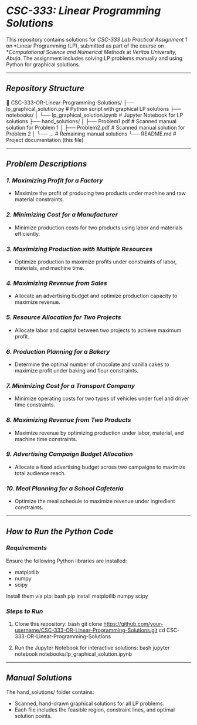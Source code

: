 # *CSC-333: Linear Programming Solutions*

This repository contains solutions for *CSC-333 Lab Practical Assignment 1* on *Linear Programming (LP), submitted as part of the course on **Computational Science and Numerical Methods* at *Veritas University, Abuja*. The assignment includes solving LP problems manually and using Python for graphical solutions.

---

## *Repository Structure*


📂 CSC-333-OR-Linear-Programming-Solutions/
├── lp_graphical_solution.py   # Python script with graphical LP solutions
├── notebooks/
│   └── lp_graphical_solution.ipynb  # Jupyter Notebook for LP solutions
├── hand_solutions/
│   ├── Problem1.pdf  # Scanned manual solution for Problem 1
│   ├── Problem2.pdf  # Scanned manual solution for Problem 2
│   └── ...           # Remaining manual solutions
└── README.md         # Project documentation (this file)


---

## *Problem Descriptions*

### *1. Maximizing Profit for a Factory*
- Maximize the profit of producing two products under machine and raw material constraints.

### *2. Minimizing Cost for a Manufacturer*
- Minimize production costs for two products using labor and materials efficiently.

### *3. Maximizing Production with Multiple Resources*
- Optimize production to maximize profits under constraints of labor, materials, and machine time.

### *4. Maximizing Revenue from Sales*
- Allocate an advertising budget and optimize production capacity to maximize revenue.

### *5. Resource Allocation for Two Projects*
- Allocate labor and capital between two projects to achieve maximum profit.

### *6. Production Planning for a Bakery*
- Determine the optimal number of chocolate and vanilla cakes to maximize profit under baking and flour constraints.

### *7. Minimizing Cost for a Transport Company*
- Minimize operating costs for two types of vehicles under fuel and driver time constraints.

### *8. Maximizing Revenue from Two Products*
- Maximize revenue by optimizing production under labor, material, and machine time constraints.

### *9. Advertising Campaign Budget Allocation*
- Allocate a fixed advertising budget across two campaigns to maximize total audience reach.

### *10. Meal Planning for a School Cafeteria*
- Optimize the meal schedule to maximize revenue under ingredient constraints.

---

## *How to Run the Python Code*

### *Requirements*
Ensure the following Python libraries are installed:
- matplotlib
- numpy
- scipy

Install them via pip:
bash
pip install matplotlib numpy scipy


### *Steps to Run*
1. Clone this repository:
   bash
   git clone https://github.com/your-username/CSC-333-OR-Linear-Programming-Solutions.git
   cd CSC-333-OR-Linear-Programming-Solutions
   

2. Run the Jupyter Notebook for interactive solutions:
   bash
   jupyter notebook notebooks/lp_graphical_solution.ipynb
   

---

## *Manual Solutions*

The hand_solutions/ folder contains:
- Scanned, hand-drawn graphical solutions for all LP problems.
- Each file includes the feasible region, constraint lines, and optimal solution points.
